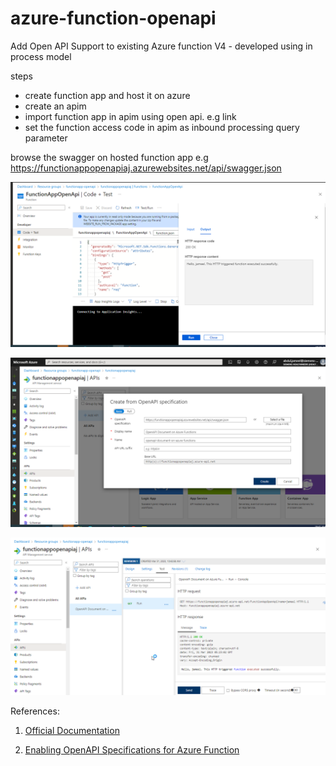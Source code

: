 # azure-function-openapi
Add Open API Support to existing Azure function V4 - developed using in process model

steps
- create function app and host it on azure
- create an apim
- import function app in apim using open api. e.g link 
- set the function access code in apim as inbound processing query parameter

browse the swagger on hosted function app e.g
https://functionappopenapiaj.azurewebsites.net/api/swagger.json

![](docs/2023-03-31%2010_39_46-.png)

![](docs/2023-03-31%2010_42_39-.png)

![](docs/2023-03-31%2010_55_39-functionappopenapiaj%20-%20Microsoft%20Azure.png)

References:

1. [Official Documentation](https://github.com/Azure/azure-functions-openapi-extension/blob/main/docs/enable-open-api-endpoints-in-proc.md)

1. [Enabling OpenAPI Specifications for Azure Function](https://blogs.perficient.com/2022/05/09/enabling-openapi-specifications-for-azure-function/#:~:text=In%20November%202021%2C%20Azure%20Functions%20provided%20support%20to,possible%20by%20the%20usage%20of%20NuGet%20Package%20Microsoft.Azure.WebJobs.Extensions.OpenApi.)